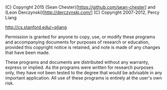 (C) Copyright 2015 (Sean Chester)[https://github.com/sean-chester] 
and (Leon Derczynski)[http://derczynski.com/]
(C) Copyright 2007-2012, Percy Liang

http://cs.stanford.edu/~pliang

Permission is granted for anyone to copy, use, or modify these programs and
accompanying documents for purposes of research or education, provided this
copyright notice is retained, and note is made of any changes that have been
made.

These programs and documents are distributed without any warranty, express or
implied.  As the programs were written for research purposes only, they have
not been tested to the degree that would be advisable in any important
application.  All use of these programs is entirely at the user's own risk.